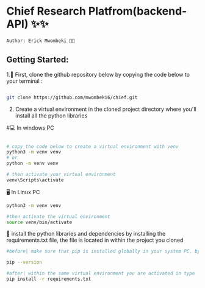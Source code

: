 # Chief Research Platfrom(backend-API) ✨✨

```bash
Author: Erick Mwombeki 👋🏾
```

## Getting Started:

1.🏏 First, clone the github repository below by copying the code below to your terminal :

```bash

git clone https://github.com/mwombeki6/chief.git


```

2. Create a virtual environment in the cloned project directory where you'll install all the python libraries

#💻 In windows PC
```bash

# copy the code below to create a virtual environment with venv
python3 -m venv venv
# or
python -m venv venv

# then activate your virtual environment
venv\Scripts\activate
```

🖥️ In Linux PC
```bash
python3 -m venv venv

#then activate the virtual environment
source venv/bin/activate

```

🔔 install the python libraries and dependencies by installing the requirements.txt file, the file is located in within the project you cloned
```bash
#before| make sure that pip is installed globally in your system PC, by typing code below in your terminal

pip --version

#after| within the same virtual environment you are activated in type
pip install -r requirements.txt 
```
